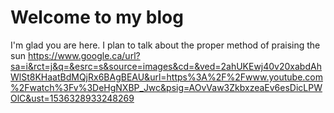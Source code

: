 # Welcome to my blog

I'm glad you are here. I plan to talk about the proper method of praising the sun
https://www.google.ca/url?sa=i&rct=j&q=&esrc=s&source=images&cd=&ved=2ahUKEwj40v20xabdAhWlSt8KHaatBdMQjRx6BAgBEAU&url=https%3A%2F%2Fwww.youtube.com%2Fwatch%3Fv%3DeHgNXBP_Jwc&psig=AOvVaw3ZkbxzeaEv6esDicLPWOlC&ust=1536328933248269
